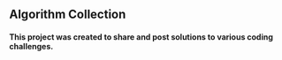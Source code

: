 ## Algorithm Collection

#### This project was created to share and post solutions to various coding challenges.
